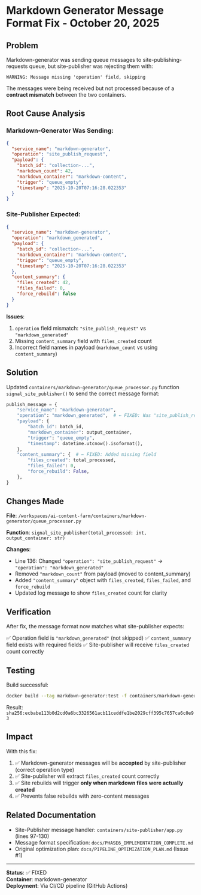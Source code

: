 # Markdown Generator Message Format Fix - October 20, 2025

## Problem
Markdown-generator was sending queue messages to site-publishing-requests queue, but site-publisher was rejecting them with:
```
WARNING: Message missing 'operation' field, skipping
```

The messages were being received but not processed because of a **contract mismatch** between the two containers.

## Root Cause Analysis

### Markdown-Generator Was Sending:
```json
{
  "service_name": "markdown-generator",
  "operation": "site_publish_request",
  "payload": {
    "batch_id": "collection-...",
    "markdown_count": 42,
    "markdown_container": "markdown-content",
    "trigger": "queue_empty",
    "timestamp": "2025-10-20T07:16:28.022353"
  }
}
```

### Site-Publisher Expected:
```json
{
  "service_name": "markdown-generator",
  "operation": "markdown_generated",
  "payload": {
    "batch_id": "collection-...",
    "markdown_container": "markdown-content",
    "trigger": "queue_empty",
    "timestamp": "2025-10-20T07:16:28.022353"
  },
  "content_summary": {
    "files_created": 42,
    "files_failed": 0,
    "force_rebuild": false
  }
}
```

**Issues**:
1. `operation` field mismatch: `"site_publish_request"` vs `"markdown_generated"`
2. Missing `content_summary` field with `files_created` count
3. Incorrect field names in payload (`markdown_count` vs using `content_summary`)

## Solution
Updated `containers/markdown-generator/queue_processor.py` function `signal_site_publisher()` to send the correct message format:

```python
publish_message = {
    "service_name": "markdown-generator",
    "operation": "markdown_generated",  # ← FIXED: Was "site_publish_request"
    "payload": {
        "batch_id": batch_id,
        "markdown_container": output_container,
        "trigger": "queue_empty",
        "timestamp": datetime.utcnow().isoformat(),
    },
    "content_summary": {  # ← FIXED: Added missing field
        "files_created": total_processed,
        "files_failed": 0,
        "force_rebuild": False,
    },
}
```

## Changes Made

**File**: `/workspaces/ai-content-farm/containers/markdown-generator/queue_processor.py`

**Function**: `signal_site_publisher(total_processed: int, output_container: str)`

**Changes**:
- Line 136: Changed `"operation": "site_publish_request"` → `"operation": "markdown_generated"`
- Removed `"markdown_count"` from payload (moved to content_summary)
- Added `"content_summary"` object with `files_created`, `files_failed`, and `force_rebuild`
- Updated log message to show `files_created` count for clarity

## Verification

After fix, the message format now matches what site-publisher expects:

✅ Operation field is `"markdown_generated"` (not skipped)
✅ `content_summary` field exists with required fields
✅ Site-publisher will receive `files_created` count correctly

## Testing

Build successful:
```bash
docker build --tag markdown-generator:test -f containers/markdown-generator/Dockerfile .
```

Result: `sha256:ecbabe113b0d2cd0a6bc3326561acb11ceddfe1be2029cff395c7657ca6c0e93`

## Impact

With this fix:
1. ✅ Markdown-generator messages will be **accepted** by site-publisher (correct operation type)
2. ✅ Site-publisher will extract `files_created` count correctly
3. ✅ Site rebuilds will trigger **only when markdown files were actually created**
4. ✅ Prevents false rebuilds with zero-content messages

## Related Documentation

- Site-Publisher message handler: `containers/site-publisher/app.py` (lines 97-130)
- Message format specification: `docs/PHASE6_IMPLEMENTATION_COMPLETE.md`
- Original optimization plan: `docs/PIPELINE_OPTIMIZATION_PLAN.md` (Issue #1)

---

**Status**: ✅ FIXED  
**Container**: markdown-generator  
**Deployment**: Via CI/CD pipeline (GitHub Actions)
